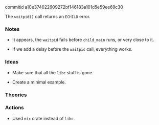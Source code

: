 commitid a10e374022609272bf146183a101d5e59ee69c30

The `waitpid()` call returns an `ECHILD` error.

### Notes

-   It appears, the `waitpid` fails before `child_main` runs, or very close to it.

-   If we add a delay before the `waitpid` call, everything works.

### Ideas

-   Make sure that all the `libc` stuff is gone.

-   Create a minimal example.

### Theories

### Actions

-   Used `nix` crate instead of `libc`.
